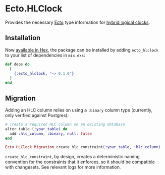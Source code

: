 # Ecto.HLClock

Provides the necessary [Ecto](https://github.com/elixir-ecto/ecto) type
information for [hybrid logical clocks](https://github.com/tonic-sys/hlclock).

## Installation

Now [available in Hex](https://hex.pm/docs/publish), the package can be
installed by adding `ecto_hlclock` to your list of dependencies in `mix.exs`:

```elixir
def deps do
  [
    {:ecto_hlclock, "~> 0.1.0"}
  ]
end
```

## Migration

Adding an HLC column relies on using a `:binary` column type (currently, only
verified against Postgres):

```elixir
# create a required HLC column on an existing database
alter table (:your_table) do
  add :hlc_column, :binary, null: false
end

Ecto.HLClock.Migration.create_hlc_constraint(:your_table, :hlc_column)
```

`create_hlc_constraint`, by design, creates a deterministic naming convention
for the constraints that it enforces, so it should be compatible with
changesets. See relevant logs for more information.
